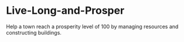 # Live-Long-and-Prosper
Help a town reach a prosperity level of 100 by managing resources and constructing buildings.
